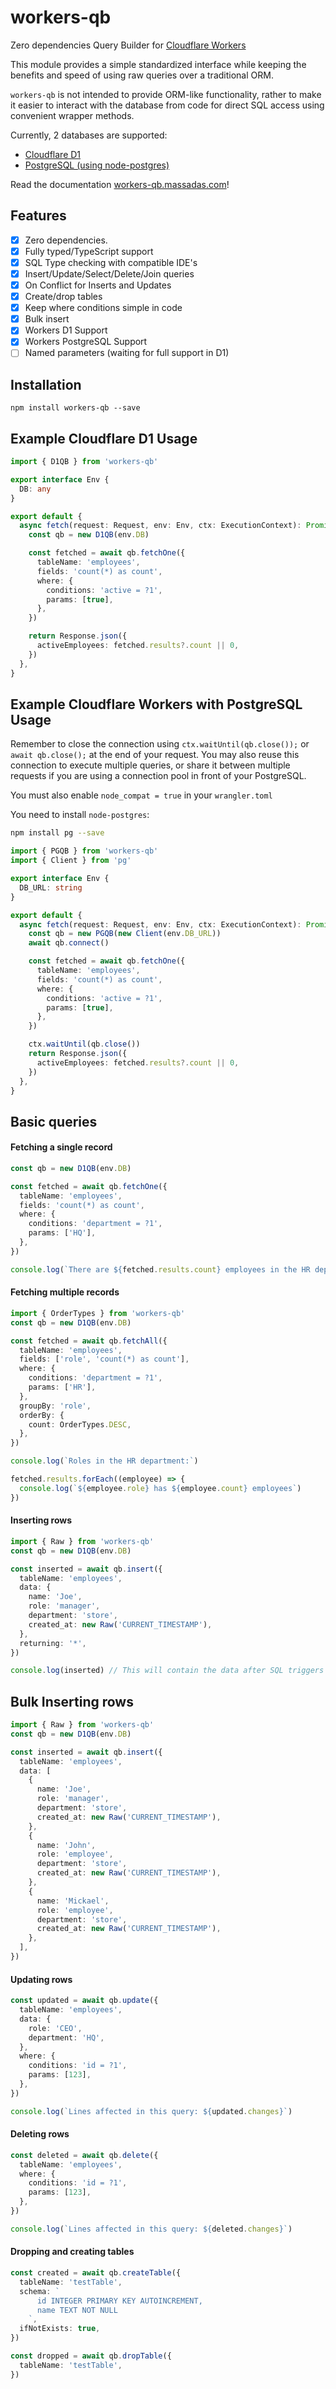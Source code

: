 # workers-qb

Zero dependencies Query Builder for [Cloudflare Workers](https://developers.cloudflare.com/workers/)

This module provides a simple standardized interface while keeping the benefits and speed of using raw queries over a
traditional ORM.

`workers-qb` is not intended to provide ORM-like functionality, rather to make it easier to interact with the database
from code for direct SQL access using convenient wrapper methods.

Currently, 2 databases are supported:

- [Cloudflare D1](https://developers.cloudflare.com/d1/)
- [PostgreSQL (using node-postgres)](https://developers.cloudflare.com/workers/databases/connect-to-postgres/)

Read the documentation [workers-qb.massadas.com](https://workers-qb.massadas.com/)!

## Features

- [x] Zero dependencies.
- [x] Fully typed/TypeScript support
- [x] SQL Type checking with compatible IDE's
- [x] Insert/Update/Select/Delete/Join queries
- [x] On Conflict for Inserts and Updates
- [x] Create/drop tables
- [x] Keep where conditions simple in code
- [x] Bulk insert
- [x] Workers D1 Support
- [x] Workers PostgreSQL Support
- [ ] Named parameters (waiting for full support in D1)

## Installation

```
npm install workers-qb --save
```

## Example Cloudflare D1 Usage

```ts
import { D1QB } from 'workers-qb'

export interface Env {
  DB: any
}

export default {
  async fetch(request: Request, env: Env, ctx: ExecutionContext): Promise<Response> {
    const qb = new D1QB(env.DB)

    const fetched = await qb.fetchOne({
      tableName: 'employees',
      fields: 'count(*) as count',
      where: {
        conditions: 'active = ?1',
        params: [true],
      },
    })

    return Response.json({
      activeEmployees: fetched.results?.count || 0,
    })
  },
}
```

## Example Cloudflare Workers with PostgreSQL Usage

Remember to close the connection using `ctx.waitUntil(qb.close());` or `await qb.close();` at the end of your request.
You may also reuse this connection to execute multiple queries, or share it between multiple requests if you are using
a connection pool in front of your PostgreSQL.

You must also enable `node_compat = true` in your `wrangler.toml`

You need to install `node-postgres`:

```bash
npm install pg --save
```

```ts
import { PGQB } from 'workers-qb'
import { Client } from 'pg'

export interface Env {
  DB_URL: string
}

export default {
  async fetch(request: Request, env: Env, ctx: ExecutionContext): Promise<Response> {
    const qb = new PGQB(new Client(env.DB_URL))
    await qb.connect()

    const fetched = await qb.fetchOne({
      tableName: 'employees',
      fields: 'count(*) as count',
      where: {
        conditions: 'active = ?1',
        params: [true],
      },
    })

    ctx.waitUntil(qb.close())
    return Response.json({
      activeEmployees: fetched.results?.count || 0,
    })
  },
}
```

## Basic queries

#### Fetching a single record

```ts
const qb = new D1QB(env.DB)

const fetched = await qb.fetchOne({
  tableName: 'employees',
  fields: 'count(*) as count',
  where: {
    conditions: 'department = ?1',
    params: ['HQ'],
  },
})

console.log(`There are ${fetched.results.count} employees in the HR department`)
```

#### Fetching multiple records

```ts
import { OrderTypes } from 'workers-qb'
const qb = new D1QB(env.DB)

const fetched = await qb.fetchAll({
  tableName: 'employees',
  fields: ['role', 'count(*) as count'],
  where: {
    conditions: 'department = ?1',
    params: ['HR'],
  },
  groupBy: 'role',
  orderBy: {
    count: OrderTypes.DESC,
  },
})

console.log(`Roles in the HR department:`)

fetched.results.forEach((employee) => {
  console.log(`${employee.role} has ${employee.count} employees`)
})
```

#### Inserting rows

```ts
import { Raw } from 'workers-qb'
const qb = new D1QB(env.DB)

const inserted = await qb.insert({
  tableName: 'employees',
  data: {
    name: 'Joe',
    role: 'manager',
    department: 'store',
    created_at: new Raw('CURRENT_TIMESTAMP'),
  },
  returning: '*',
})

console.log(inserted) // This will contain the data after SQL triggers and primary keys that are automated
```

## Bulk Inserting rows

```ts
import { Raw } from 'workers-qb'
const qb = new D1QB(env.DB)

const inserted = await qb.insert({
  tableName: 'employees',
  data: [
    {
      name: 'Joe',
      role: 'manager',
      department: 'store',
      created_at: new Raw('CURRENT_TIMESTAMP'),
    },
    {
      name: 'John',
      role: 'employee',
      department: 'store',
      created_at: new Raw('CURRENT_TIMESTAMP'),
    },
    {
      name: 'Mickael',
      role: 'employee',
      department: 'store',
      created_at: new Raw('CURRENT_TIMESTAMP'),
    },
  ],
})
```

#### Updating rows

```ts
const updated = await qb.update({
  tableName: 'employees',
  data: {
    role: 'CEO',
    department: 'HQ',
  },
  where: {
    conditions: 'id = ?1',
    params: [123],
  },
})

console.log(`Lines affected in this query: ${updated.changes}`)
```

#### Deleting rows

```ts
const deleted = await qb.delete({
  tableName: 'employees',
  where: {
    conditions: 'id = ?1',
    params: [123],
  },
})

console.log(`Lines affected in this query: ${deleted.changes}`)
```

#### Dropping and creating tables

```ts
const created = await qb.createTable({
  tableName: 'testTable',
  schema: `
      id INTEGER PRIMARY KEY AUTOINCREMENT,
      name TEXT NOT NULL
    `,
  ifNotExists: true,
})

const dropped = await qb.dropTable({
  tableName: 'testTable',
})
```
